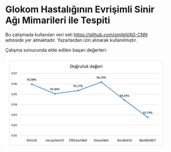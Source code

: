 # Glokom Hastalığının Evrişimli Sinir Ağı Mimarileri ile Tespiti

Bu çalışmada kullanılan veri seti https://github.com/smilell/AG-CNN adreside yer almaktadır. Yazarlardan izin alınarak kullanılmıştır. 

Çalışma sonucunda elde edilen başarı değerleri:

![Alt text](sonuclar.png?raw=true "Title")
